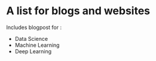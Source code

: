 # A list for blogs and websites

Includes blogpost for :

- Data Science 
- Machine Learning
- Deep Learning


### 
